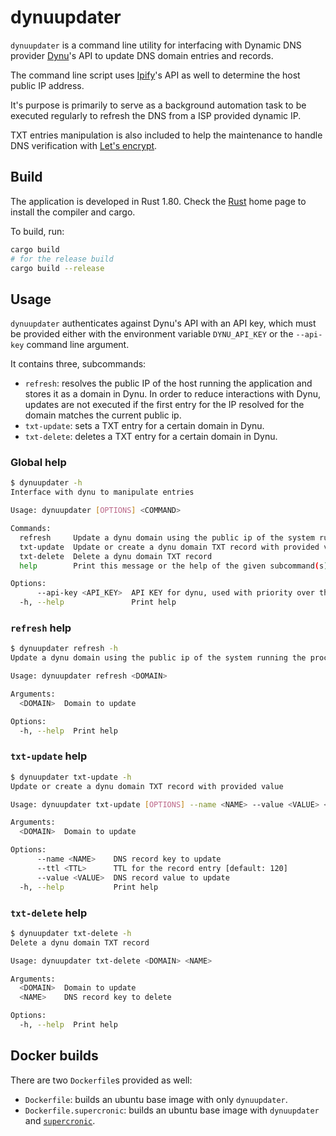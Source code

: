 # dynuupdater

`dynuupdater` is a command line utility for interfacing with Dynamic DNS provider [Dynu](https://www.dynu.com/)'s API to update DNS domain entries and records.

The command line script uses [Ipify](https://www.ipify.org/)'s API as well to determine the host public IP address.

It's purpose is primarily to serve as a background automation task to be executed regularly to refresh the DNS from a ISP provided dynamic IP.

TXT entries manipulation is also included to help the maintenance to handle DNS verification with [Let's encrypt](https://letsencrypt.org/).

## Build

The application is developed in Rust 1.80. Check the [Rust](https://www.rust-lang.org/) home page to install the compiler and cargo.

To build, run:

```bash
cargo build
# for the release build
cargo build --release
```

## Usage

`dynuupdater` authenticates against Dynu's API with an API key, which must be provided either with the environment variable `DYNU_API_KEY` or the `--api-key` command line argument.

It contains three, subcommands:

- `refresh`: resolves the public IP of the host running the application and stores it as a domain in Dynu. In order to reduce interactions with Dynu, updates are not executed if the first entry for the IP resolved for the domain matches the current public ip.
- `txt-update`: sets a TXT entry for a certain domain in Dynu.
- `txt-delete`: deletes a TXT entry for a certain domain in Dynu.

### Global help
```bash
$ dynuupdater -h
Interface with dynu to manipulate entries

Usage: dynuupdater [OPTIONS] <COMMAND>

Commands:
  refresh     Update a dynu domain using the public ip of the system running the process
  txt-update  Update or create a dynu domain TXT record with provided value
  txt-delete  Delete a dynu domain TXT record
  help        Print this message or the help of the given subcommand(s)

Options:
      --api-key <API_KEY>  API KEY for dynu, used with priority over the DYNU_API_KEY environment variable
  -h, --help               Print help
```

### `refresh` help

```bash
$ dynuupdater refresh -h
Update a dynu domain using the public ip of the system running the process

Usage: dynuupdater refresh <DOMAIN>

Arguments:
  <DOMAIN>  Domain to update

Options:
  -h, --help  Print help
```

### `txt-update` help

```bash
$ dynuupdater txt-update -h
Update or create a dynu domain TXT record with provided value

Usage: dynuupdater txt-update [OPTIONS] --name <NAME> --value <VALUE> <DOMAIN>

Arguments:
  <DOMAIN>  Domain to update

Options:
      --name <NAME>    DNS record key to update
      --ttl <TTL>      TTL for the record entry [default: 120]
      --value <VALUE>  DNS record value to update
  -h, --help           Print help
```

### `txt-delete` help

```bash
$ dynuupdater txt-delete -h
Delete a dynu domain TXT record

Usage: dynuupdater txt-delete <DOMAIN> <NAME>

Arguments:
  <DOMAIN>  Domain to update
  <NAME>    DNS record key to delete

Options:
  -h, --help  Print help
```

## Docker builds

There are two `Dockerfile`s provided as well:

* `Dockerfile`: builds an ubuntu base image with only `dynuupdater`.
* `Dockerfile.supercronic`: builds an ubuntu base image with `dynuupdater` and [`supercronic`](https://github.com/aptible/supercronic).
